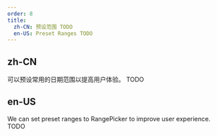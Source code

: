 ```yaml
---
order: 8
title:
  zh-CN: 预设范围 TODO
  en-US: Preset Ranges TODO
---
```


## zh-CN

可以预设常用的日期范围以提高用户体验。 TODO

## en-US

We can set preset ranges to RangePicker to improve user experience. TODO
